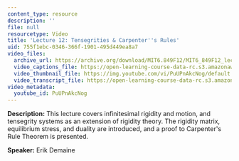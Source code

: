 ```yaml
---
content_type: resource
description: ''
file: null
resourcetype: Video
title: 'Lecture 12: Tensegrities & Carpenter''s Rules'
uid: 755f1ebc-0346-366f-1901-495d449ea8a7
video_files:
  archive_url: https://archive.org/download/MIT6.849F12/MIT6_849F12_lec12_300k.mp4
  video_captions_file: https://open-learning-course-data-rc.s3.amazonaws.com/6-849-geometric-folding-algorithms-linkages-origami-polyhedra-fall-2012/01d6f994d3bf59d28af2e40c9bbceb2b_PuUPnAkcNog.vtt
  video_thumbnail_file: https://img.youtube.com/vi/PuUPnAkcNog/default.jpg
  video_transcript_file: https://open-learning-course-data-rc.s3.amazonaws.com/6-849-geometric-folding-algorithms-linkages-origami-polyhedra-fall-2012/e50c6304cf5a4f4451024385b4a73f27_PuUPnAkcNog.pdf
video_metadata:
  youtube_id: PuUPnAkcNog
---
```


**Description:** This lecture covers infinitesimal rigidity and motion, and tensegrity systems as an extension of rigidity theory. The rigidity matrix, equilibrium stress, and duality are introduced, and a proof to Carpenter's Rule Theorem is presented.

**Speaker:** Erik Demaine